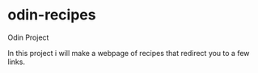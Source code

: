 # odin-recipes
Odin Project

In this project i will make a webpage of recipes that redirect you to a few links.
